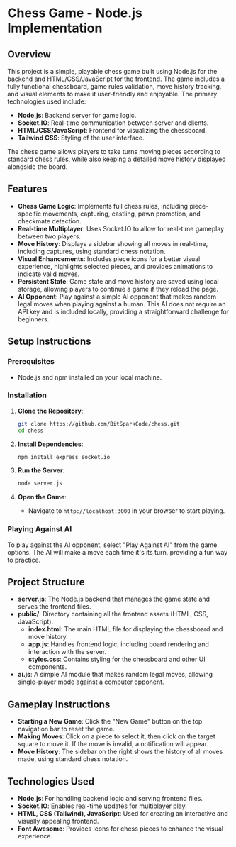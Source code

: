 # Chess Game - Node.js Implementation

## Overview
This project is a simple, playable chess game built using Node.js for the backend and HTML/CSS/JavaScript for the frontend. The game includes a fully functional chessboard, game rules validation, move history tracking, and visual elements to make it user-friendly and enjoyable. The primary technologies used include:

- **Node.js**: Backend server for game logic.
- **Socket.IO**: Real-time communication between server and clients.
- **HTML/CSS/JavaScript**: Frontend for visualizing the chessboard.
- **Tailwind CSS**: Styling of the user interface.

The chess game allows players to take turns moving pieces according to standard chess rules, while also keeping a detailed move history displayed alongside the board.

## Features
- **Chess Game Logic**: Implements full chess rules, including piece-specific movements, capturing, castling, pawn promotion, and checkmate detection.
- **Real-time Multiplayer**: Uses Socket.IO to allow for real-time gameplay between two players.
- **Move History**: Displays a sidebar showing all moves in real-time, including captures, using standard chess notation.
- **Visual Enhancements**: Includes piece icons for a better visual experience, highlights selected pieces, and provides animations to indicate valid moves.
- **Persistent State**: Game state and move history are saved using local storage, allowing players to continue a game if they reload the page.
- **AI Opponent**: Play against a simple AI opponent that makes random legal moves when playing against a human. This AI does not require an API key and is included locally, providing a straightforward challenge for beginners.

## Setup Instructions
### Prerequisites
- Node.js and npm installed on your local machine.

### Installation
1. **Clone the Repository**:
   ```sh
   git clone https://github.com/BitSparkCode/chess.git
   cd chess
   ```

2. **Install Dependencies**:
   ```sh
   npm install express socket.io
   ```

3. **Run the Server**:
   ```sh
   node server.js
   ```

4. **Open the Game**:
   - Navigate to `http://localhost:3000` in your browser to start playing.

### Playing Against AI
To play against the AI opponent, select "Play Against AI" from the game options. The AI will make a move each time it's its turn, providing a fun way to practice.

## Project Structure
- **server.js**: The Node.js backend that manages the game state and serves the frontend files.
- **public/**: Directory containing all the frontend assets (HTML, CSS, JavaScript).
  - **index.html**: The main HTML file for displaying the chessboard and move history.
  - **app.js**: Handles frontend logic, including board rendering and interaction with the server.
  - **styles.css**: Contains styling for the chessboard and other UI components.
- **ai.js**: A simple AI module that makes random legal moves, allowing single-player mode against a computer opponent.

## Gameplay Instructions
- **Starting a New Game**: Click the "New Game" button on the top navigation bar to reset the game.
- **Making Moves**: Click on a piece to select it, then click on the target square to move it. If the move is invalid, a notification will appear.
- **Move History**: The sidebar on the right shows the history of all moves made, using standard chess notation. 

## Technologies Used
- **Node.js**: For handling backend logic and serving frontend files.
- **Socket.IO**: Enables real-time updates for multiplayer play.
- **HTML, CSS (Tailwind), JavaScript**: Used for creating an interactive and visually appealing frontend.
- **Font Awesome**: Provides icons for chess pieces to enhance the visual experience.
